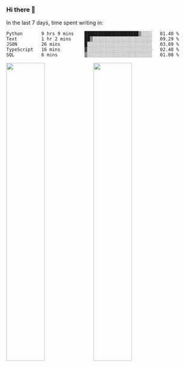 ### Hi there 👋

In the last 7 days, time spent writing in:

<!--START_SECTION:waka-->
```text
Python       9 hrs 9 mins    ████████████████████▒░░░░   81.40 % 
Text         1 hr 2 mins     ██▒░░░░░░░░░░░░░░░░░░░░░░   09.29 % 
JSON         26 mins         █░░░░░░░░░░░░░░░░░░░░░░░░   03.89 % 
TypeScript   16 mins         ▓░░░░░░░░░░░░░░░░░░░░░░░░   02.48 % 
SQL          6 mins          ▒░░░░░░░░░░░░░░░░░░░░░░░░   01.00 % 
```
<!--END_SECTION:waka-->

<img src="https://wakatime.com/share/@jimtje/5d0c92de-08f8-4a72-8f2f-6a9693d1e318.svg" width=45% height=45%> <img src="https://wakatime.com/share/@jimtje/501498ae-bda5-4da7-a89d-b40bcdd5556d.svg" width=45% height=45%>
